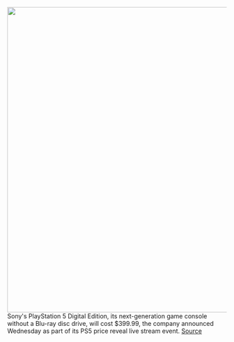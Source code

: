 <img src='https://cdn.vox-cdn.com/thumbor/iXB3Sz6sOlcabgYxYLxuzYM1a7w=/0x0:1088x612/1200x800/filters:focal(457x219:631x393)/cdn.vox-cdn.com/uploads/chorus_image/image/67418575/podcast367_featured.5.png' width='700px' /><br/>
Sony's PlayStation 5 Digital Edition, its next-generation game console without a Blu-ray disc drive, will cost $399.99, the company announced Wednesday as part of its PS5 price reveal live stream event.
<a href='https://www.theverge.com/2020/9/16/21436287/sony-ps5-digital-edition-price-release-date'> Source <a/>